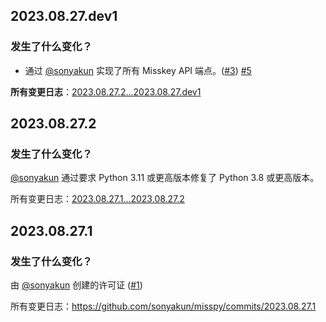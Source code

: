 ## 2023.08.27.dev1
### 发生了什么变化？
* 通过 [@sonyakun](https://github.com/sonyakun) 实现了所有 Misskey API 端点。([#3](https://github.com/sonyakun/misspy/issues/3))
[#5](https://github.com/sonyakun/misspy/pull/5)


**所有变更日志**：[2023.08.27.2...2023.08.27.dev1](https://github.com/sonyakun/misspy/compare/2023.08.27.2...2023.08.27.dev1)

## 2023.08.27.2
### 发生了什么变化？
[@sonyakun](https://github.com/sonyakun) 通过要求 Python 3.11 或更高版本修复了 Python 3.8 或更高版本。

所有变更日志：[2023.08.27.1...2023.08.27.2](https://github.com/sonyakun/misspy/compare/2023.08.27.1...2023.08.27.2)
## 2023.08.27.1
### 发生了什么变化？
由 [@sonyakun](https://github.com/sonyakun) 创建的许可证 ([#1](https://github.com/sonyakun/misspy/pull/1))

所有变更日志：https://github.com/sonyakun/misspy/commits/2023.08.27.1